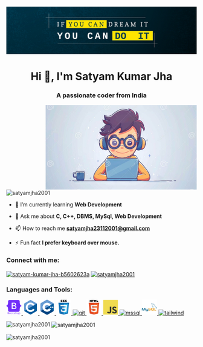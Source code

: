 ![MasterHead](https://github.com/satyamjha2001/satyamjha2001/blob/8038e022758103432712638984fde203ff59c292/banner.jpg)
<h1 align="center">Hi 👋, I'm Satyam Kumar Jha</h1>
<h3 align="center">A passionate coder from India</h3>
<img align="right" alt="Coding" width="400" src="image.jpg">

<p align="left"> <img src="https://komarev.com/ghpvc/?username=satyamjha2001&label=Profile%20views&color=0e75b6&style=flat" alt="satyamjha2001" /> </p>

- 🌱 I’m currently learning **Web Development**

- 💬 Ask me about **C, C++, DBMS, MySql, Web Development**

- 📫 How to reach me **satyamjha23112001@gmail.com**

- ⚡ Fun fact **I prefer keyboard over mouse.**

<h3 align="left">Connect with me:</h3>
<p align="left">
<a href="https://linkedin.com/in/satyam-kumar-jha-b5602623a" target="blank"><img align="center" src="https://raw.githubusercontent.com/rahuldkjain/github-profile-readme-generator/master/src/images/icons/Social/linked-in-alt.svg" alt="satyam-kumar-jha-b5602623a" height="30" width="40" /></a>
<a href="https://www.leetcode.com/satyamjha2001" target="blank"><img align="center" src="https://raw.githubusercontent.com/rahuldkjain/github-profile-readme-generator/master/src/images/icons/Social/leet-code.svg" alt="satyamjha2001" height="30" width="40" /></a>
</p>

<h3 align="left">Languages and Tools:</h3>
<p align="left"> <a href="https://getbootstrap.com" target="_blank" rel="noreferrer"> <img src="https://raw.githubusercontent.com/devicons/devicon/master/icons/bootstrap/bootstrap-plain-wordmark.svg" alt="bootstrap" width="40" height="40"/> </a> <a href="https://www.cprogramming.com/" target="_blank" rel="noreferrer"> <img src="https://raw.githubusercontent.com/devicons/devicon/master/icons/c/c-original.svg" alt="c" width="40" height="40"/> </a> <a href="https://www.w3schools.com/cpp/" target="_blank" rel="noreferrer"> <img src="https://raw.githubusercontent.com/devicons/devicon/master/icons/cplusplus/cplusplus-original.svg" alt="cplusplus" width="40" height="40"/> </a> <a href="https://www.w3schools.com/css/" target="_blank" rel="noreferrer"> <img src="https://raw.githubusercontent.com/devicons/devicon/master/icons/css3/css3-original-wordmark.svg" alt="css3" width="40" height="40"/> </a> <a href="https://git-scm.com/" target="_blank" rel="noreferrer"> <img src="https://www.vectorlogo.zone/logos/git-scm/git-scm-icon.svg" alt="git" width="40" height="40"/> </a> <a href="https://www.w3.org/html/" target="_blank" rel="noreferrer"> <img src="https://raw.githubusercontent.com/devicons/devicon/master/icons/html5/html5-original-wordmark.svg" alt="html5" width="40" height="40"/> </a> <a href="https://developer.mozilla.org/en-US/docs/Web/JavaScript" target="_blank" rel="noreferrer"> <img src="https://raw.githubusercontent.com/devicons/devicon/master/icons/javascript/javascript-original.svg" alt="javascript" width="40" height="40"/> </a> <a href="https://www.microsoft.com/en-us/sql-server" target="_blank" rel="noreferrer"> <img src="https://www.svgrepo.com/show/303229/microsoft-sql-server-logo.svg" alt="mssql" width="40" height="40"/> </a> <a href="https://www.mysql.com/" target="_blank" rel="noreferrer"> <img src="https://raw.githubusercontent.com/devicons/devicon/master/icons/mysql/mysql-original-wordmark.svg" alt="mysql" width="40" height="40"/> </a> <a href="https://tailwindcss.com/" target="_blank" rel="noreferrer"> <img src="https://www.vectorlogo.zone/logos/tailwindcss/tailwindcss-icon.svg" alt="tailwind" width="40" height="40"/> </a> </p>

<p><img align="left" src="https://github-readme-stats.vercel.app/api/top-langs?username=satyamjha2001&show_icons=true&locale=en&layout=compact" alt="satyamjha2001" /></p>

<p>&nbsp;<img align="center" src="https://github-readme-stats.vercel.app/api?username=satyamjha2001&show_icons=true&locale=en" alt="satyamjha2001" /></p>

<p><img align="center" src="https://github-readme-streak-stats.herokuapp.com/?user=satyamjha2001&" alt="satyamjha2001" /></p>

